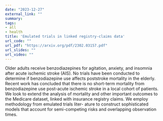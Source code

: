 ```yaml
---
date: "2023-12-27"
external_link: ""
summary: 
tags:
- all
- health
title: 'Emulated trials in linked registry-claims data'
url_code: ""
url_pdf: "https://arxiv.org/pdf/2302.03157.pdf"
url_slides: ""
url_video: ""
---
```


Older adults receive benzodiazepines for agitation, anxiety, and insomnia after acute ischemic stroke (AIS). No
trials have been conducted to determine if benzodiazepine use affects poststroke mortality in the elderly. Recent
work has concluded that there is no short-term mortality from benzodiazepine use post-acute ischemic stroke
in a local cohort of patients. We look to extend the analysis of mortality and other important outcomes to the
Medicare dataset, linked with insurance registry claims. We employ methodology from emulated trials liter-
ature to construct sophisticated models that account for semi-competing risks and overlapping observation times.